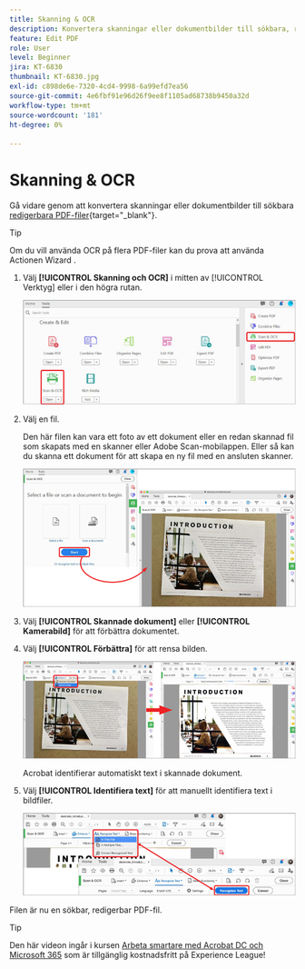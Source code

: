 ```yaml
---
title: Skanning & OCR
description: Konvertera skanningar eller dokumentbilder till sökbara, redigerbara PDF-filer och justera kvaliteten på den resulterande filen
feature: Edit PDF
role: User
level: Beginner
jira: KT-6830
thumbnail: KT-6830.jpg
exl-id: c898de6e-7320-4cd4-9998-6a99efd7ea56
source-git-commit: 4e6fbf91e96d26f9ee8f1105ad68738b9450a32d
workflow-type: tm+mt
source-wordcount: '181'
ht-degree: 0%

---
```


# Skanning &amp; OCR

Gå vidare genom att konvertera skanningar eller dokumentbilder till sökbara [redigerbara PDF-filer](https://www.adobe.com/se/acrobat/online/pdf-editor.html){target="_blank"}.

>[!TIP]
>
>Om du vill använda OCR på flera PDF-filer kan du prova att använda Actionen Wizard [](../advanced-tasks/action.md).

1. Välj **[!UICONTROL Skanning och OCR]** i mitten av [!UICONTROL Verktyg] eller i den högra rutan.

   ![Skanna steg 1](../assets/Scan_1.png)

1. Välj en fil.

   Den här filen kan vara ett foto av ett dokument eller en redan skannad fil som skapats med en skanner eller Adobe Scan-mobilappen. Eller så kan du skanna ett dokument för att skapa en ny fil med en ansluten skanner.

   ![Skanna steg 2](../assets/Scan_2.png)

1. Välj **[!UICONTROL Skannade dokument]** eller **[!UICONTROL Kamerabild]** för att förbättra dokumentet.

1. Välj **[!UICONTROL Förbättra]** för att rensa bilden.

   ![Skanna steg 3](../assets/Scan_3.png)

   Acrobat identifierar automatiskt text i skannade dokument.

1. Välj **[!UICONTROL Identifiera text]** för att manuellt identifiera text i bildfiler.

   ![Skanna steg 4](../assets/Scan_4.png)

Filen är nu en sökbar, redigerbar PDF-fil.

>[!TIP]
>
>Den här videon ingår i kursen [Arbeta smartare med Acrobat DC och Microsoft 365](https://experienceleague.adobe.com/?recommended=Acrobat-U-1-2021.microsoft365) som är tillgänglig kostnadsfritt på Experience League!
